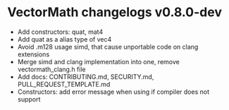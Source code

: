 # VectorMath changelogs v0.8.0-dev
- Add constructors: quat, mat4
- Add quat as a alias type of vec4
- Avoid .m128 usage simd, that cause unportable code on clang extensions
- Merge simd and clang implementation into one, remove vectormath_clang.h file
- Add docs: CONTRIBUTING.md, SECURITY.md, PULL_REQUEST_TEMPLATE.md
- Constructors: add error message when using if compiler does not support